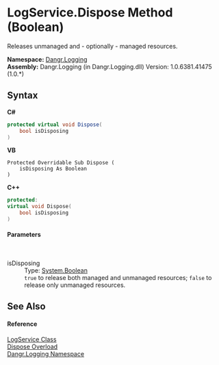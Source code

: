 # LogService.Dispose Method (Boolean)
 

Releases unmanaged and - optionally - managed resources.

**Namespace:**&nbsp;<a href="N_Dangr_Logging">Dangr.Logging</a><br />**Assembly:**&nbsp;Dangr.Logging (in Dangr.Logging.dll) Version: 1.0.6381.41475 (1.0.*)

## Syntax

**C#**<br />
``` C#
protected virtual void Dispose(
	bool isDisposing
)
```

**VB**<br />
``` VB
Protected Overridable Sub Dispose ( 
	isDisposing As Boolean
)
```

**C++**<br />
``` C++
protected:
virtual void Dispose(
	bool isDisposing
)
```


#### Parameters
&nbsp;<dl><dt>isDisposing</dt><dd>Type: <a href="http://msdn2.microsoft.com/en-us/library/a28wyd50" target="_blank">System.Boolean</a><br />`true` to release both managed and unmanaged resources; `false` to release only unmanaged resources.</dd></dl>

## See Also


#### Reference
<a href="T_Dangr_Logging_LogService">LogService Class</a><br /><a href="Overload_Dangr_Logging_LogService_Dispose">Dispose Overload</a><br /><a href="N_Dangr_Logging">Dangr.Logging Namespace</a><br />